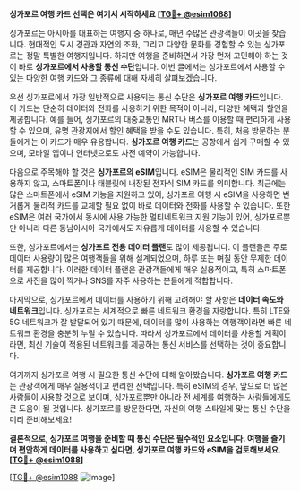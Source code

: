 **싱가포르 여행 카드 선택은 여기서 시작하세요 [[TG💪+ @esim1088](https://t.me/s/esim1088)]**

싱가포르는 아시아를 대표하는 여행지 중 하나로, 매년 수많은 관광객들이 이곳을 찾습니다. 현대적인 도시 경관과 자연의 조화, 그리고 다양한 문화를 경험할 수 있는 싱가포르는 정말 특별한 여행지입니다. 하지만 여행을 준비하면서 가장 먼저 고민해야 하는 것이 바로 **싱가포르에서 사용할 통신 수단**입니다. 이번 글에서는 싱가포르에서 사용할 수 있는 다양한 여행 카드와 그 종류에 대해 자세히 살펴보겠습니다.

우선 싱가포르에서 가장 일반적으로 사용되는 통신 수단은 **싱가포르 여행 카드**입니다. 이 카드는 단순히 데이터와 전화를 사용하기 위한 목적이 아니라, 다양한 혜택과 할인을 제공합니다. 예를 들어, 싱가포르의 대중교통인 MRT나 버스를 이용할 때 편리하게 사용할 수 있으며, 유명 관광지에서 할인 혜택을 받을 수도 있습니다. 특히, 처음 방문하는 분들에게는 이 카드가 매우 유용합니다. **싱가포르 여행 카드**는 공항에서 쉽게 구매할 수 있으며, 모바일 앱이나 인터넷으로도 사전 예약이 가능합니다.

다음으로 주목해야 할 것은 **싱가포르의 eSIM**입니다. eSIM은 물리적인 SIM 카드를 사용하지 않고, 스마트폰이나 태블릿에 내장된 전자식 SIM 카드를 의미합니다. 최근에는 많은 스마트폰에서 eSIM 기능을 지원하고 있어, 싱가포르 여행 시 eSIM을 사용하면 번거롭게 물리적 카드를 교체할 필요 없이 바로 데이터와 전화를 사용할 수 있습니다. 또한 eSIM은 여러 국가에서 동시에 사용 가능한 멀티네트워크 지원 기능이 있어, 싱가포르뿐만 아니라 다른 동남아시아 국가에서도 자유롭게 데이터를 사용할 수 있습니다.

또한, 싱가포르에서는 **싱가포르 전용 데이터 플랜**도 많이 제공됩니다. 이 플랜들은 주로 데이터 사용량이 많은 여행객들을 위해 설계되었으며, 하루 또는 며칠 동안 무제한 데이터를 제공합니다. 이러한 데이터 플랜은 관광객들에게 매우 실용적이고, 특히 스마트폰으로 사진을 많이 찍거나 SNS를 자주 사용하는 분들에게 적합합니다.

마지막으로, 싱가포르에서 데이터를 사용하기 위해 고려해야 할 사항은 **데이터 속도와 네트워크**입니다. 싱가포르는 세계적으로 빠른 네트워크 환경을 자랑합니다. 특히 LTE와 5G 네트워크가 잘 발달되어 있기 때문에, 데이터를 많이 사용하는 여행객이라면 빠른 네트워크 환경을 충분히 누릴 수 있습니다. 따라서 싱가포르에서 데이터를 사용할 계획이라면, 최신 기술이 적용된 네트워크를 제공하는 통신 서비스를 선택하는 것이 중요합니다.

여기까지 싱가포르 여행 시 필요한 통신 수단에 대해 알아봤습니다. **싱가포르 여행 카드**는 관광객에게 매우 실용적이고 편리한 선택입니다. 특히 eSIM의 경우, 앞으로 더 많은 사람들이 사용할 것으로 보이며, 싱가포르뿐만 아니라 전 세계를 여행하는 사람들에게도 큰 도움이 될 것입니다. 싱가포르를 방문한다면, 자신의 여행 스타일에 맞는 통신 수단을 미리 준비해보세요! 

**결론적으로, 싱가포르 여행을 준비할 때 통신 수단은 필수적인 요소입니다. 여행을 즐기며 편안하게 데이터를 사용하고 싶다면, 싱가포르 여행 카드와 eSIM을 검토해보세요. [[TG💪+ @esim1088](https://t.me/s/esim1088)]**

[[TG💪+ @esim1088](https://t.me/s/esim1088) ![Image](https://i.postimg.cc/Y0z9fWf4/image.png)]